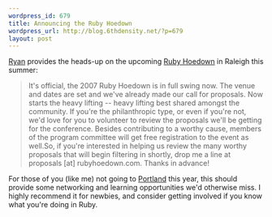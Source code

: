 ```yaml
--- 
wordpress_id: 679
title: Announcing the Ruby Hoedown
wordpress_url: http://blog.6thdensity.net/?p=679
layout: post
---
```

<a href="http://ryandaigle.com/articles/2007/4/3/get-involved-in-the-2007-ruby-hoedown">Ryan</a> provides the heads-up on the upcoming <a href="http://www.rubyhoedown.com/">Ruby Hoedown</a> in Raleigh this summer:
<blockquote>It's official, the 2007 Ruby Hoedown is in full swing now. The venue and dates are set and we've already made our call for proposals. Now starts the heavy lifting -- heavy lifting best shared amongst the community. If you're the philanthropic type, or even if you're not, we'd love for you to volunteer to review the proposals we'll be getting for the conference. Besides contributing to a worthy cause, members of the program committee will get free registration to the event as well.So, if you're interested in helping us review the many worthy proposals that will begin filtering in shortly, drop me a line at proposals [at] rubyhoedown.com. Thanks in advance!</blockquote>
For those of you (like me) not going to <a href="http://conferences.oreillynet.com/rails/">Portland</a> this year, this should provide some networking and learning opportunities we'd otherwise miss. I highly recommend it for newbies, and consider getting involved if you know what you're doing in Ruby.
